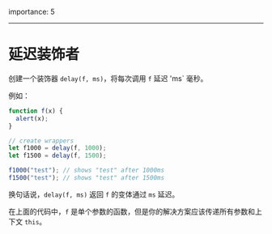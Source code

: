 importance: 5

---

# 延迟装饰者

创建一个装饰器 `delay(f, ms)`，将每次调用 `f` 延迟 'ms` 毫秒。

例如：

```js
function f(x) {
  alert(x);
}

// create wrappers
let f1000 = delay(f, 1000);
let f1500 = delay(f, 1500);

f1000("test"); // shows "test" after 1000ms
f1500("test"); // shows "test" after 1500ms
```

换句话说，`delay(f, ms)` 返回 `f` 的变体通过 `ms` 延迟。 

在上面的代码中，`f` 是单个参数的函数，但是你的解决方案应该传递所有参数和上下文 `this`。 
